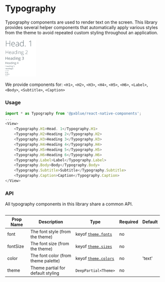 # Typography
Typography components are used to render text on the screen. This library provides several helper components that automatically apply various styles from the theme to avoid repeated custom styling throughout an application.

<img width="20%" alt="Typography Elements" src="./images/typography.png">

We provide components for: ```<H1>```, ```<H2>```, ```<H3>```, ```<H4>```, ```<H5>```, ```<H6>```, ```<Label>```, ```<Body>```, ```<Subtitle>```, ```<Caption>```

### Usage

```typescript
import * as Typography from '@pxblue/react-native-components';
...
<View>
    <Typography.H1>Head. 1</Typography.H1>
    <Typography.H2>Heading 2</Typography.H2>
    <Typography.H3>Heading 3</Typography.H3>
    <Typography.H4>Heading 4</Typography.H4>
    <Typography.H5>Heading 5</Typography.H5>
    <Typography.H6>Heading 6</Typography.H6>
    <Typography.Label>Label</Typography.Label>
    <Typography.Body>Body</Typography.Body>
    <Typography.Subtitle>Subtitle</Typography.Subtitle>
    <Typography.Caption>Caption</Typography.Caption>
</View>
```

### API
All typography components in this library share a common API.

<div style="overflow: auto">

| Prop Name | Description                             | Type                               | Required | Default |
|-----------|-----------------------------------------|------------------------------------|----------|---------|
| font      | The font style (from the theme)         | keyof [`theme.fonts`](./theme.md)  | no       |         |
| fontSize  | The font size (from the theme)          | keyof [`theme.sizes`](./theme.md)  | no       |         |
| color     | The font color (from theme palette)     | keyof [`theme.colors`](./theme.md) | no       | 'text'  |
| theme     | Theme partial for default styling       | `DeepPartial<Theme>`               | no       |         |

</div>
